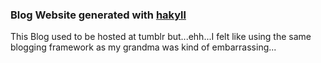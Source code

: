 ### Blog Website generated with [hakyll]

This Blog used to be hosted at tumblr but...ehh...I felt like using the same blogging framework as my grandma was kind of embarrassing...

[hakyll]:http://jaspervdj.be/hakyll/
